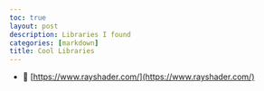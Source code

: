 ```yaml
---
toc: true
layout: post
description: Libraries I found
categories: [markdown]
title: Cool Libraries
---
```

- 🚀 [https://www.rayshader.com/](https://www.rayshader.com/)